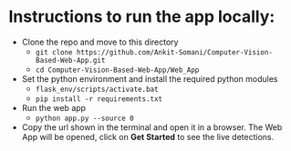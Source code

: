 # Instructions to run the app locally: #
* Clone the repo and move to this directory
  * `git clone https://github.com/Ankit-Somani/Computer-Vision-Based-Web-App.git`
  * `cd Computer-Vision-Based-Web-App/Web_App`
* Set the python environment and install the required python modules
  * `flask_env/scripts/activate.bat`
  * `pip install -r requirements.txt`
* Run the web app
  * `python app.py --source 0`
* Copy the url shown in the terminal and open it in a browser. The Web App will be opened, click on **Get Started** to see the live detections.
